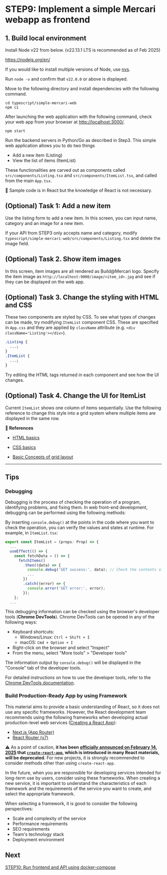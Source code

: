 # STEP9: Implement a simple Mercari webapp as frontend

## 1. Build local environment

Install Node v22 from below.
(v22.13.1 LTS is recommended as of Feb 2025)

https://nodejs.org/en/

If you would like to install multiple versions of Node, use [nvs](https://github.com/jasongin/nvs).

Run `node -v` and confirm that `v22.0.0` or above is displayed.

Move to the following directory and install dependencies with the following command.

```shell
cd typescript/simple-mercari-web
npm ci
```

After launching the web application with the following command, check your web app from your browser at [http://localhost:3000/](http://localhost:3000/).

```shell
npm start
```

Run the backend servers in Python/Go as described in Step3.
This simple web application allows you to do two things

- Add a new item (Listing)
- View the list of items (ItemList)

These functionalities are carved out as components called `src/components/Listing.tsx` and `src/components/ItemList.tsx`, and called from the main `App.tsx`.

:pushpin: Sample code is in React but the knowledge of React is not necessary.

## (Optional) Task 1: Add a new item

Use the listing form to add a new item. In this screen, you can input name, category and an image for a new item.

If your API from STEP3 only accepts name and category, modify `typescript/simple-mercari-web/src/components/Listing.tsx` and delete the image field.

## (Optional) Task 2. Show item images

In this screen, item images are all rendered as Build@Mercari logo. Specify the item image as `http://localhost:9000/image/<item_id>.jpg` and see if they can be displayed on the web app.

## (Optional) Task 3. Change the styling with HTML and CSS

These two components are styled by CSS. To see what types of changes can be made, try modifying `ItemList` component CSS. These are specified in `App.css` and they are applied by `className` attribute (e.g. `<div className='Listing'></div>`).

```css
.Listing {
  ...;
}
.ItemList {
  ...;
}
```

Try editing the HTML tags returned in each component and see how the UI changes.

## (Optional) Task 4. Change the UI for ItemList

Current `ItemList` shows one column of items sequentially. Use the following reference to change this style into a grid system where multiple items are displayed in the same row.

**:book: References**

- [HTML basics](https://developer.mozilla.org/en-US/docs/Learn/Getting_started_with_the_web/HTML_basics)

- [CSS basics](https://developer.mozilla.org/en-US/docs/Learn/Getting_started_with_the_web/CSS_basics)

- [Basic Concepts of grid layout](https://developer.mozilla.org/en-US/docs/Web/CSS/CSS_Grid_Layout/Basic_Concepts_of_Grid_Layout)

---

## Tips

### Debugging

Debugging is the process of checking the operation of a program, identifying problems, and fixing them. In web front-end development, debugging can be performed using the following methods:

By inserting `console.debug()` at the points in the code where you want to check the operation, you can verify the values and states at runtime. For example, in `ItemList.tsx`:

```typescript
export const ItemList = (props: Prop) => {
  ...
  useEffect(() => {
    const fetchData = () => {
      fetchItems()
        .then((data) => {
          console.debug('GET success:', data); // Check the contents of the data retrieved from the API here
          ...
        })
        .catch((error) => {
          console.error('GET error:', error);
        });
    };
  ...
```

This debugging information can be checked using the browser's developer tools (**Chrome DevTools**). Chrome DevTools can be opened in any of the following ways:

- Keyboard shortcuts:
  - Windows/Linux: `Ctrl + Shift + I`
  - macOS: `Cmd + Option + I`
- Right-click on the browser and select "Inspect"
- From the menu, select "More tools" > "Developer tools"

The information output by `console.debug()` will be displayed in the "Console" tab of the developer tools.

For detailed instructions on how to use the developer tools, refer to the [Chrome DevTools documentation](https://developer.chrome.com/docs/devtools/open?hl=en).

### Build Production-Ready App by using Framework

This material aims to provide a basic understanding of React, so it does not use any specific frameworks. However, the React development team recommends using the following frameworks when developing actual production-level web services ([Creating a React App](https://react.dev/learn/creating-a-react-app)):

- [Next.js (App Router)](https://nextjs.org/docs)
- [React Router (v7)](https://reactrouter.com/start/framework/installation)

:warning: As a point of caution, **it has been [officially announced on February 14, 2025](https://react.dev/blog/2025/02/14/sunsetting-create-react-app) that [`create-react-app`](https://github.com/facebook/create-react-app), which is introduced in many React materials, will be deprecated**. For new projects, it is strongly recommended to consider methods other than using `create-react-app`.

In the future, when you are responsible for developing services intended for long-term use by users, consider using these frameworks. When creating a new service, it is important to understand the characteristics of each framework and the requirements of the service you want to create, and select the appropriate framework.

When selecting a framework, it is good to consider the following perspectives:

- Scale and complexity of the service
- Performance requirements
- SEO requirements
- Team's technology stack
- Deployment environment

## Next

[STEP10: Run frontend and API using docker-compose](./10-docker-compose.en.md)
